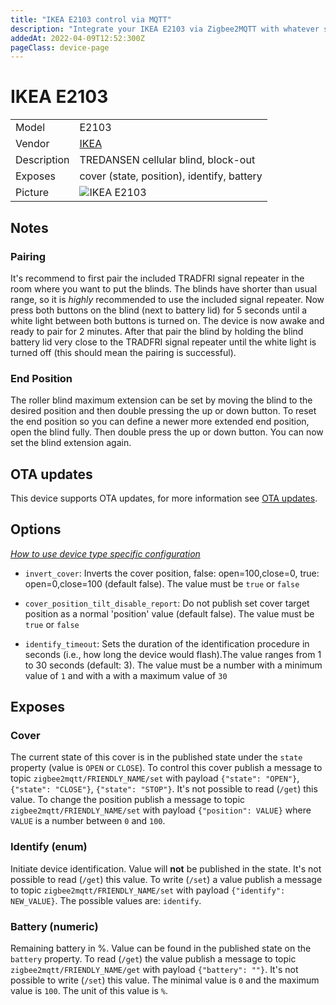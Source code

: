 ```yaml
---
title: "IKEA E2103 control via MQTT"
description: "Integrate your IKEA E2103 via Zigbee2MQTT with whatever smart home infrastructure you are using without the vendor's bridge or gateway."
addedAt: 2022-04-09T12:52:300Z
pageClass: device-page
---
```


<!-- !!!! -->
<!-- ATTENTION: This file is auto-generated through docgen! -->
<!-- You can only edit the "Notes"-Section between the two comment lines "Notes BEGIN" and "Notes END". -->
<!-- Do not use h1 or h2 heading within "## Notes"-Section. -->
<!-- !!!! -->

# IKEA E2103

|     |     |
|-----|-----|
| Model | E2103  |
| Vendor  | [IKEA](/supported-devices/#v=IKEA)  |
| Description | TREDANSEN cellular blind, block-out |
| Exposes | cover (state, position), identify, battery |
| Picture | ![IKEA E2103](https://www.zigbee2mqtt.io/images/devices/E2103.png) |


<!-- Notes BEGIN: You can edit here. Add "## Notes" headline if not already present. -->
## Notes


### Pairing
It's recommend to first pair the included TRADFRI signal repeater in the room where you want to put the blinds. The blinds have shorter than usual range, so it is *highly* recommended to use the included signal repeater. 
Now press both buttons on the blind (next to battery lid) for 5 seconds until a white light between both buttons is turned on.
The device is now awake and ready to pair for 2 minutes.
After that pair the blind by holding the blind battery lid very close to the TRADFRI signal repeater until the white light is turned off (this should mean the pairing is successful).

### End Position
The roller blind maximum extension can be set by moving the blind to the desired position and then double pressing the up or down button.
To reset the end position so you can define a newer more extended end position, open the blind fully. Then double press the up or down button. You can now set the blind extension again.
<!-- Notes END: Do not edit below this line -->


## OTA updates
This device supports OTA updates, for more information see [OTA updates](../guide/usage/ota_updates.md).


## Options
*[How to use device type specific configuration](../guide/configuration/devices-groups.md#specific-device-options)*

* `invert_cover`: Inverts the cover position, false: open=100,close=0, true: open=0,close=100 (default false). The value must be `true` or `false`

* `cover_position_tilt_disable_report`: Do not publish set cover target position as a normal 'position' value (default false). The value must be `true` or `false`

* `identify_timeout`: Sets the duration of the identification procedure in seconds (i.e., how long the device would flash).The value ranges from 1 to 30 seconds (default: 3). The value must be a number with a minimum value of `1` and with a with a maximum value of `30`


## Exposes

### Cover 
The current state of this cover is in the published state under the `state` property (value is `OPEN` or `CLOSE`).
To control this cover publish a message to topic `zigbee2mqtt/FRIENDLY_NAME/set` with payload `{"state": "OPEN"}`, `{"state": "CLOSE"}`, `{"state": "STOP"}`.
It's not possible to read (`/get`) this value.
To change the position publish a message to topic `zigbee2mqtt/FRIENDLY_NAME/set` with payload `{"position": VALUE}` where `VALUE` is a number between `0` and `100`.

### Identify (enum)
Initiate device identification.
Value will **not** be published in the state.
It's not possible to read (`/get`) this value.
To write (`/set`) a value publish a message to topic `zigbee2mqtt/FRIENDLY_NAME/set` with payload `{"identify": NEW_VALUE}`.
The possible values are: `identify`.

### Battery (numeric)
Remaining battery in %.
Value can be found in the published state on the `battery` property.
To read (`/get`) the value publish a message to topic `zigbee2mqtt/FRIENDLY_NAME/get` with payload `{"battery": ""}`.
It's not possible to write (`/set`) this value.
The minimal value is `0` and the maximum value is `100`.
The unit of this value is `%`.

